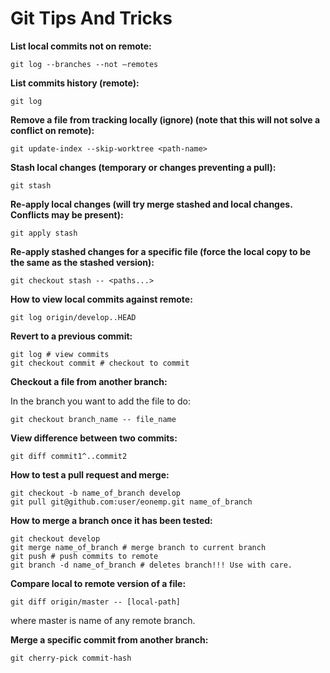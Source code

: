 # Git Tips And Tricks

**List local commits not on remote:** 
	
    git log --branches --not –remotes

**List commits history (remote):**
	 
    git log

**Remove a file from tracking locally (ignore) (note that this will not solve a conflict on remote):**

    git update-index --skip-worktree <path-name>

**Stash local changes (temporary or changes preventing a pull):**
	
    git stash

**Re-apply local changes (will try merge stashed and local changes. Conflicts may be present):**

    git apply stash

**Re-apply stashed changes for a specific file (force the local copy to be the same as the stashed version):** 

	git checkout stash -- <paths...>

**How to view local commits against remote:**

	git log origin/develop..HEAD

**Revert to a previous commit:**

	git log # view commits
	git checkout commit # checkout to commit

**Checkout a file from another branch:**

In the branch you want to add the file to do:

	git checkout branch_name -- file_name

**View difference between two commits:**

	git diff commit1^..commit2

**How to test a pull request and merge:**

	git checkout -b name_of_branch develop
	git pull git@github.com:user/eonemp.git name_of_branch

**How to merge a branch once it has been tested:**

	git checkout develop
	git merge name_of_branch # merge branch to current branch
	git push # push commits to remote
	git branch -d name_of_branch # deletes branch!!! Use with care. 

**Compare local to remote version of a file:**

	git diff origin/master -- [local-path]
  where master is name of any remote branch. 


**Merge a specific commit from another branch:**

	git cherry-pick commit-hash 

	
